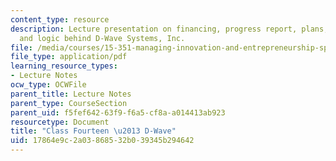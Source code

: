 ```yaml
---
content_type: resource
description: Lecture presentation on financing, progress report, plans, team-building,
  and logic behind D-Wave Systems, Inc.
file: /media/courses/15-351-managing-innovation-and-entrepreneurship-spring-2008/17864e9c2a03868532b039345b294642_14_lec.pdf
file_type: application/pdf
learning_resource_types:
- Lecture Notes
ocw_type: OCWFile
parent_title: Lecture Notes
parent_type: CourseSection
parent_uid: f5fef642-63f9-f6a5-cf8a-a014413ab923
resourcetype: Document
title: "Class Fourteen \u2013 D-Wave"
uid: 17864e9c-2a03-8685-32b0-39345b294642
---
```

